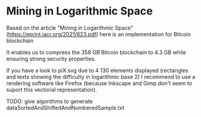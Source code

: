 # Mining in Logarithmic Space
Based on the article "Mining in Logarithmic Space" (https://eprint.iacr.org/2021/623.pdf) here is an implementation for Bitcoin blockchain

It enables us to compress the 358 GB Bitcoin blockchain to 4.3 GB while ensuring strong security properties.

If you have a look to piX.svg due to 4 130 elements displayed (rectangles and texts showing the difficulty in logarithmic base 2) I recommend to use a rendering software like Firefox (because Inkscape and Gimp don't seem to suport this vectorial representation).

TODO: give algorithms to generate dataSortedAndShiftedAndNumberedSample.txt
